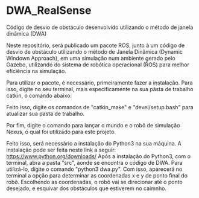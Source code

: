 # DWA_RealSense
Código de desvio de obstáculo desenvolvido utilizando o método de janela dinâmica (DWA)

Neste repositório, será publicado um pacote ROS, junto à um código de desvio de obstáculo utilizando o método de Janela Dinâmica (Dynamic Windown Approach), em uma simulação num ambiente gerado pelo Gazebo, utilizando do sistema de robótica operacional (ROS) para melhor eficiência na simulação.

Para utilizar o pacote, é necessário, primeiramente fazer a instalação. Para isso, digite no seu terminal, mais especificamente na sua pásta de trabalho catkin, o comando abaixo:

Feito isso, digite os comandos de "catkin_make" e "devel/setup.bash" para atualizar sua pasta de trabalho. 

Por fim, digite o comando para lançar o mundo e o robô de simulação Nexus, o qual foi utilizado para este projeto.

Feito isso, será necessário a instalação do Python3 na sua máquina. A instalação pode ser feita neste link a seguir: https://www.python.org/downloads/
Após a instalação do Python3, com o terminal, abra a pasta "src", aonde se encontra o código de DWA. Para utilizá-lo, digite o comando "python3 dwa.py". Com isso, aparecerá no terminal a opção para determinar as coordenadas x e y de ponto final do robô. Escolhendo as coordenadas, o robô vai se direcionar até o ponto desejado, e esquivar dos obstáculos que estiverem no caimnho.
